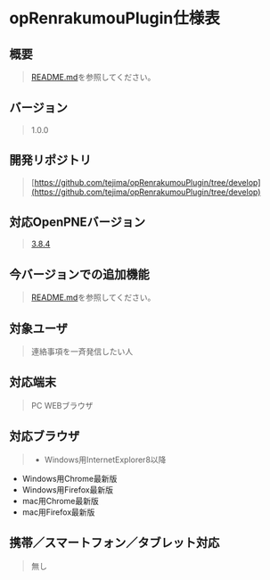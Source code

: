 # opRenrakumouPlugin仕様表

## 概要
>[README.md](https://github.com/tejima/opRenrakumouPlugin/blob/develop/README.md)を参照してください。

## バージョン
>1.0.0

## 開発リポジトリ
>[https://github.com/tejima/opRenrakumouPlugin/tree/develop](https://github.com/tejima/opRenrakumouPlugin/tree/develop)

## 対応OpenPNEバージョン
>[3.8.4](https://github.com/openpne/OpenPNE3/tree/OpenPNE-3.8.4)

## 今バージョンでの追加機能
>[README.md](https://github.com/tejima/opRenrakumouPlugin/blob/develop/README.md)を参照してください。

## 対象ユーザ
>連絡事項を一斉発信したい人

## 対応端末
>PC WEBブラウザ

## 対応ブラウザ
>* Windows用InternetExplorer8以降
* Windows用Chrome最新版
* Windows用Firefox最新版
* mac用Chrome最新版
* mac用Firefox最新版

## 携帯／スマートフォン／タブレット対応
>無し
